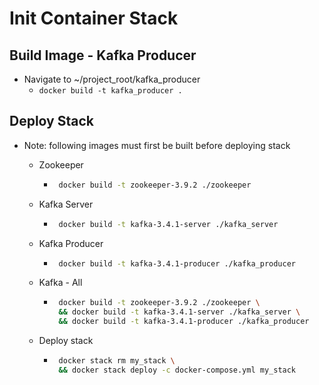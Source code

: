 # Init Container Stack

## Build Image - Kafka Producer

- Navigate to ~/project_root/kafka_producer
  - `docker build -t kafka_producer .`

## Deploy Stack

- Note: following images must first be built before deploying stack

  - Zookeeper

    - ```bash
       docker build -t zookeeper-3.9.2 ./zookeeper
      ```

  - Kafka Server

    - ```bash
       docker build -t kafka-3.4.1-server ./kafka_server
      ```

  - Kafka Producer

    - ```bash
       docker build -t kafka-3.4.1-producer ./kafka_producer
      ```

  - Kafka - All

    - ```bash
       docker build -t zookeeper-3.9.2 ./zookeeper \
       && docker build -t kafka-3.4.1-server ./kafka_server \
       && docker build -t kafka-3.4.1-producer ./kafka_producer
      ```

  - Deploy stack

    - ```bash
       docker stack rm my_stack \
       && docker stack deploy -c docker-compose.yml my_stack
      ```
